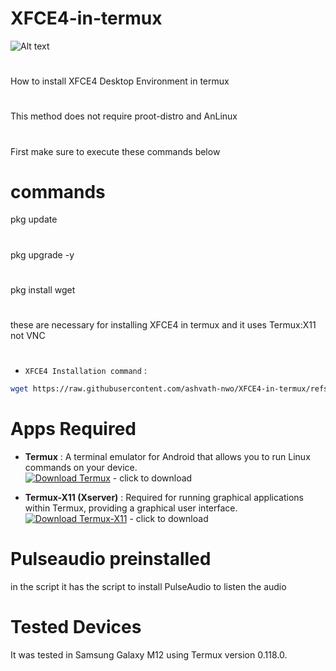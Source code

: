 # XFCE4-in-termux
![Alt text](https://upload.wikimedia.org/wikipedia/commons/5/5b/Xfce_logo.svg)
#
How to install XFCE4 Desktop Environment in termux
#
This method does not require proot-distro and AnLinux
#
First make sure to execute these commands below
# commands
pkg update
#
pkg upgrade -y
#
pkg install wget
# 
these are necessary for installing XFCE4 in termux and it uses Termux:X11 not VNC
# 

<a name=XFCE4-installation-command></a>
- `XFCE4 Installation command` :
```bash
wget https://raw.githubusercontent.com/ashvath-nwo/XFCE4-in-termux/refs/heads/main/scripts/Xfce4.sh && chmod +x Xfce4.sh && ./Xfce4.sh && rm -f Xfce4.sh
```
# Apps Required
- **Termux** : A terminal emulator for Android that allows you to run Linux commands on your device.  
  [![Download Termux](https://img.shields.io/badge/Download-Termux-brightgreen?style=for-the-badge&logo=android)](https://github.com/termux/termux-app/releases/download/v0.118.2/termux-app_v0.118.2+github-debug_arm64-v8a.apk) - click to download

- **Termux-X11 (Xserver)** : Required for running graphical applications within Termux, providing a graphical user interface.  
  [![Download Termux-X11](https://img.shields.io/badge/Download-Termux--X11-blue?style=for-the-badge&logo=linux)](https://github.com/termux/termux-x11/releases/download/nightly/app-arm64-v8a-debug.apk) - click to download
  
# Pulseaudio preinstalled
in the script it has the script to install PulseAudio to listen the audio
# Tested Devices
It was tested in Samsung Galaxy M12 using Termux version 0.118.0.
